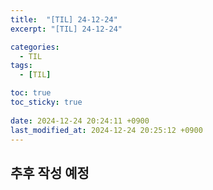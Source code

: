 ```yaml
---
title:  "[TIL] 24-12-24"
excerpt: "[TIL] 24-12-24"

categories:
  - TIL
tags:
  - [TIL]

toc: true
toc_sticky: true
 
date: 2024-12-24 20:24:11 +0900
last_modified_at: 2024-12-24 20:25:12 +0900
---
```


## 추후 작성 예정